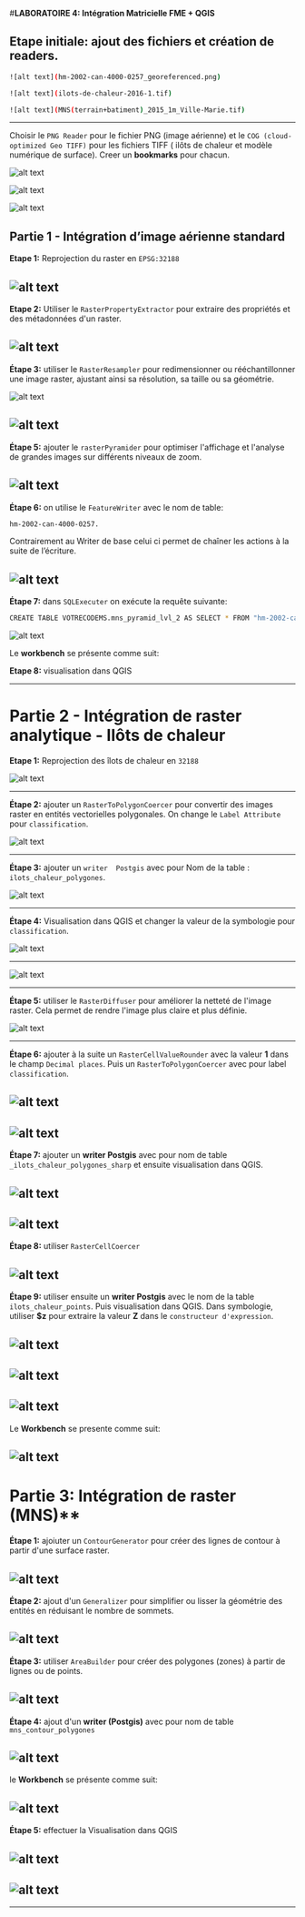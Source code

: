 #**LABORATOIRE 4: Intégration Matricielle FME + QGIS**

## Etape initiale: ajout des fichiers et création de readers.

```bash
![alt text](hm-2002-can-4000-0257_georeferenced.png) 
```

```bash
![alt text](ilots-de-chaleur-2016-1.tif)     
```

```bash
![alt text](MNS(terrain+batiment)_2015_1m_Ville-Marie.tif)  
```
---       

Choisir le `PNG Reader` pour le fichier PNG (image aérienne) et le `COG (cloud-optimized Geo TIFF)` pour les fichiers TIFF ( ilôts de chaleur et modèle numérique de surface). 
Creer un **bookmarks** pour chacun.

![alt text](bookm3.png) 

![alt text](<book 1.png>) 

![alt text](bookm2.png)


## Partie 1 - Intégration d’image aérienne standard

**Etape 1:** Reprojection du raster en `EPSG:32188`

![alt text](reproject1.png)
---

**Etape 2:** Utiliser le `RasterPropertyExtractor` pour extraire des propriétés et des métadonnées d'un raster.

![alt text](<raster prop esxtractor1.png>)
---

**Étape 3:**  utiliser le `RasterResampler` pour redimensionner ou rééchantillonner une image raster, ajustant ainsi sa résolution, sa taille ou sa géométrie.

![alt text](<raster resamplervrai1.png>)

![alt text](<raster resamplervrai1 arithmetic.png>) 
---

**Étape 5:** ajouter le `rasterPyramider` pour optimiser l'affichage et l'analyse de grandes images sur différents niveaux de zoom.

![alt text](rasterpyramid1.png)
---

**Étape 6:**  on utilise le `FeatureWriter` avec le nom de table: 

```bash
hm-2002-can-4000-0257.
```

 Contrairement au Writer de base celui ci permet de chaîner les actions à la suite de l’écriture.

![alt text](featurewriter.png)
---

**Étape 7:** dans `SQLExecuter` on exécute la requête suivante:

```bash
CREATE TABLE VOTRECODEMS.mns_pyramid_lvl_2 AS SELECT * FROM "hm-2002-can-4000-0257_pyramide" WHERE "_pyramid_level" = 2
```

![alt text](<sql executor.png>)

Le **workbench** se présente comme suit:





**Etape 8:** visualisation dans QGIS

---

# Partie 2 - Intégration de raster analytique - Ilôts de chaleur

**Etape 1:** Reprojection des îlots de chaleur en `32188`

![alt text](image-9.png)

---

**Étape 2:** ajouter un `RasterToPolygonCoercer` pour convertir des images raster en entités vectorielles polygonales. On change  le `Label Attribute` pour `classification`.

![alt text](image-10.png)

---

**Étape 3:** ajouter un `writer  Postgis` avec pour Nom de la table : `ilots_chaleur_polygones`.

![alt text](image-11.png)

---

**Étape 4:** Visualisation dans QGIS et changer la valeur de la symbologie pour `classification`.

![alt text](image-13.png)

---

![alt text](image-12.png)

---

**Étape 5:** utiliser le `RasterDiffuser` pour améliorer la netteté de l'image raster. Cela permet de rendre l'image plus claire et plus définie.

![alt text](image-14.png)

---

**Étape 6:** ajouter à la suite un `RasterCellValueRounder` avec la valeur **1** dans le champ `Decimal places`. Puis un `RasterToPolygonCoercer` avec pour label `classification`.

![alt text](image-15.png)
---

![alt text](image-16.png)
---

**Étape 7:** ajouter un **writer Postgis** avec pour nom de table ` _ilots_chaleur_polygones_sharp` et ensuite visualisation dans QGIS.

![alt text](image-17.png)
---

![alt text](image-18.png)
---

**Étape 8:** utiliser  `RasterCellCoercer` 

![alt text](image-19.png)
---

**Étape 9:** utiliser ensuite un **writer Postgis** avec le nom de la table `ilots_chaleur_points`. Puis visualisation dans QGIS. Dans symbologie, utiliser **$z** pour extraire la valeur **Z** dans le `constructeur d'expression`.

![alt text](image-20.png)
---

![alt text](image-21.png)
---

![alt text](image-22.png)
---

Le **Workbench** se presente comme suit:

![alt text](image-23.png)
---

# Partie 3: Intégration de raster (MNS)**

**Étape 1:** ajoiuter un `ContourGenerator` pour créer des lignes de contour à partir d'une surface raster.

![alt text](image-24.png)
---

**Étape 2:** ajout d'un `Generalizer` pour simplifier ou lisser la géométrie des entités en réduisant le nombre de sommets. 

![alt text](image-25.png)
---

**Étape 3:** utiliser `AreaBuilder` pour créer des polygones (zones) à partir de lignes ou de points.

![alt text](image-26.png)
---

**Étape 4:** ajout d'un **writer (Postgis)** avec pour nom de table  `mns_contour_polygones`

![alt text](image-27.png)
---

le **Workbench** se présente comme suit:

![alt text](image-28.png)
---

**Étape 5:** effectuer la Visualisation dans QGIS

![alt text](image-29.png)
---

![alt text](image-30.png)
---
---





